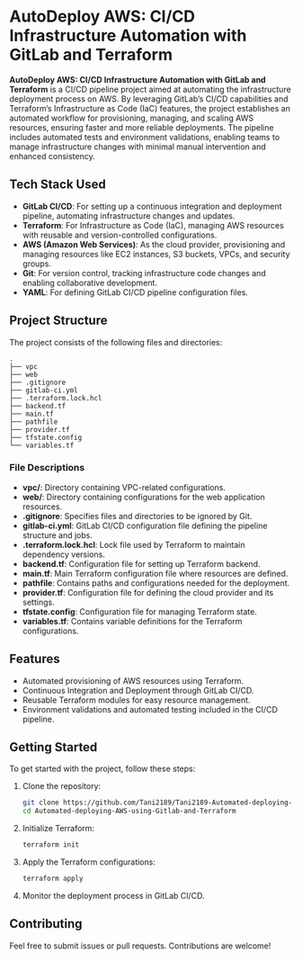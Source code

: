 # AutoDeploy AWS: CI/CD Infrastructure Automation with GitLab and Terraform

**AutoDeploy AWS: CI/CD Infrastructure Automation with GitLab and Terraform** is a CI/CD pipeline project aimed at automating the infrastructure deployment process on AWS. By leveraging GitLab’s CI/CD capabilities and Terraform’s Infrastructure as Code (IaC) features, the project establishes an automated workflow for provisioning, managing, and scaling AWS resources, ensuring faster and more reliable deployments. The pipeline includes automated tests and environment validations, enabling teams to manage infrastructure changes with minimal manual intervention and enhanced consistency.

## Tech Stack Used

- **GitLab CI/CD**: For setting up a continuous integration and deployment pipeline, automating infrastructure changes and updates.
- **Terraform**: For Infrastructure as Code (IaC), managing AWS resources with reusable and version-controlled configurations.
- **AWS (Amazon Web Services)**: As the cloud provider, provisioning and managing resources like EC2 instances, S3 buckets, VPCs, and security groups.
- **Git**: For version control, tracking infrastructure code changes and enabling collaborative development.
- **YAML**: For defining GitLab CI/CD pipeline configuration files.

## Project Structure

The project consists of the following files and directories:

```
.
├── vpc
├── web
├── .gitignore
├── gitlab-ci.yml
├── .terraform.lock.hcl
├── backend.tf
├── main.tf
├── pathfile
├── provider.tf
├── tfstate.config
└── variables.tf
```

### File Descriptions

- **vpc/**: Directory containing VPC-related configurations.
- **web/**: Directory containing configurations for the web application resources.
- **.gitignore**: Specifies files and directories to be ignored by Git.
- **gitlab-ci.yml**: GitLab CI/CD configuration file defining the pipeline structure and jobs.
- **.terraform.lock.hcl**: Lock file used by Terraform to maintain dependency versions.
- **backend.tf**: Configuration file for setting up Terraform backend.
- **main.tf**: Main Terraform configuration file where resources are defined.
- **pathfile**: Contains paths and configurations needed for the deployment.
- **provider.tf**: Configuration file for defining the cloud provider and its settings.
- **tfstate.config**: Configuration file for managing Terraform state.
- **variables.tf**: Contains variable definitions for the Terraform configurations.

## Features

- Automated provisioning of AWS resources using Terraform.
- Continuous Integration and Deployment through GitLab CI/CD.
- Reusable Terraform modules for easy resource management.
- Environment validations and automated testing included in the CI/CD pipeline.

## Getting Started

To get started with the project, follow these steps:

1. Clone the repository:
   ```bash
   git clone https://github.com/Tani2189/Tani2189-Automated-deploying-AWS-using-Gitlab-and-Terraform
   cd Automated-deploying-AWS-using-Gitlab-and-Terraform
   ```

2. Initialize Terraform:
   ```bash
   terraform init
   ```

3. Apply the Terraform configurations:
   ```bash
   terraform apply
   ```

4. Monitor the deployment process in GitLab CI/CD.

## Contributing

Feel free to submit issues or pull requests. Contributions are welcome!
